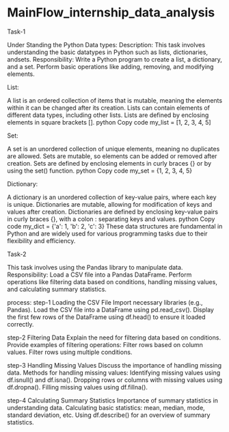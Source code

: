 # MainFlow_internship_data_analysis
Task-1

Under Standing the Python Data types:
Description:
This task involves understanding the basic datatypes in Python such as lists, dictionaries, andsets.
Responsibility:
Write a Python program to create a list, a dictionary, and a set. Perform basic operations like adding, removing, and modifying elements.

List:

A list is an ordered collection of items that is mutable, meaning the elements within it can be changed after its creation.
Lists can contain elements of different data types, including other lists.
Lists are defined by enclosing elements in square brackets [].
python
Copy code
my_list = [1, 2, 3, 4, 5]

Set:

A set is an unordered collection of unique elements, meaning no duplicates are allowed.
Sets are mutable, so elements can be added or removed after creation.
Sets are defined by enclosing elements in curly braces {} or by using the set() function.
python
Copy code
my_set = {1, 2, 3, 4, 5}

Dictionary:

A dictionary is an unordered collection of key-value pairs, where each key is unique.
Dictionaries are mutable, allowing for modification of keys and values after creation.
Dictionaries are defined by enclosing key-value pairs in curly braces {}, with a colon : separating keys and values.
python
Copy code
my_dict = {'a': 1, 'b': 2, 'c': 3}
These data structures are fundamental in Python and are widely used for various programming tasks due to their flexibility and efficiency.


Task-2

This task involves using the Pandas library to manipulate data.
Responsibility:
Load a CSV file into a Pandas DataFrame. Perform operations like filtering data based on conditions, handling missing values, and calculating summary
statistics.

process:
step-1
Loading the CSV File
Import necessary libraries (e.g., Pandas).
Load the CSV file into a DataFrame using pd.read_csv().
Display the first few rows of the DataFrame using df.head() to ensure it loaded correctly.

step-2
Filtering Data
Explain the need for filtering data based on conditions.
Provide examples of filtering operations:
Filter rows based on column values.
Filter rows using multiple conditions.

step-3
Handling Missing Values
Discuss the importance of handling missing data.
Methods for handling missing values:
Identifying missing values using df.isnull() and df.isna().
Dropping rows or columns with missing values using df.dropna().
Filling missing values using df.fillna().

step-4
Calculating Summary Statistics
Importance of summary statistics in understanding data.
Calculating basic statistics: mean, median, mode, standard deviation, etc.
Using df.describe() for an overview of summary statistics.
